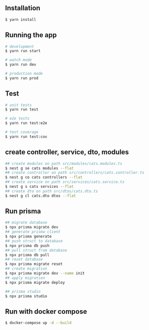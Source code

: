 ## Installation

```bash
$ yarn install
```

## Running the app

```bash
# development
$ yarn run start

# watch mode
$ yarn run dev

# production mode
$ yarn run prod
```

## Test

```bash
# unit tests
$ yarn run test

# e2e tests
$ yarn run test:e2e

# test coverage
$ yarn run test:cov
```

## create controller, service, dto, modules
```bash
## create modules on path src/modules/cats.modules.ts
$ nest g se cats modules --flat
## create controller on path src/controllers/cats.controller.ts
$ nest g co cats controllers --flat
## create service on path src/services/cats.service.ts
$ nest g s cats services --flat
## create dto on path src/dtos/cats.dto.ts
$ nest g cl cats.dto dtos --flat
```

## Run prisma
```bash
## migrate database
$ npx prisma migrate dev
## generate prisma client
$ npx prisma generate
## push struct to database
$ npx prisma db push
## pull struct from database
$ npx prisma db pull
## reset database
$ npx prisma migrate reset
## create migration
$ npx prisma migrate dev --name init
## apply migration
$ npx prisma migrate deploy

## prisma studio
$ npx prisma studio
```

## Run with docker compose
```bash
$ docker-compose up -d --build
```


